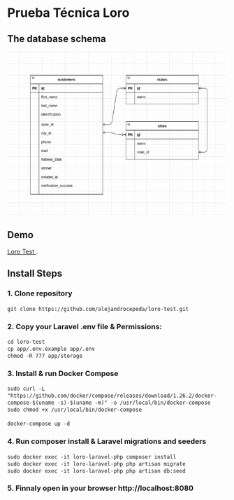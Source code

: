 # Prueba Técnica Loro

## The database schema
<p align="center"><img width="700" src="https://raw.githubusercontent.com/alejandrocepeda/loro-test/master/database-schema.png"></p>

## Demo
<a href="https://caballosenlinea.com" target="_blank" rel="noopener"><span>Loro Test</span> </a>.

## Install Steps

### 1. Clone repository
```console
git clone https://github.com/alejandrocepeda/loro-test.git
```

### 2. Copy your Laravel .env file & Permissions:
```console
cd loro-test
cp app/.env.example app/.env
chmod -R 777 app/storage
```

### 3. Install & run Docker Compose
```console
sudo curl -L "https://github.com/docker/compose/releases/download/1.26.2/docker-compose-$(uname -s)-$(uname -m)" -o /usr/local/bin/docker-compose
sudo chmod +x /usr/local/bin/docker-compose

docker-compose up -d
```

### 4. Run composer install & Laravel migrations and seeders
```console
sudo docker exec -it loro-laravel-php composer install
sudo docker exec -it loro-laravel-php php artisan migrate
sudo docker exec -it loro-laravel-php php artisan db:seed
```

### 5. Finnaly open in your browser http://localhost:8080
